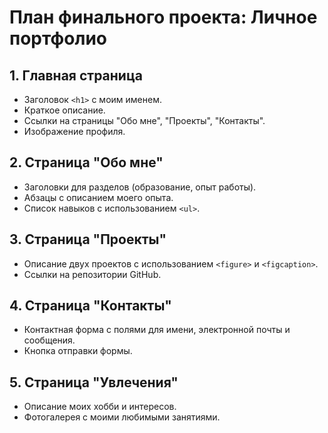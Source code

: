 # План финального проекта: Личное портфолио

## 1. Главная страница
- Заголовок `<h1>` с моим именем.
- Краткое описание.
- Ссылки на страницы "Обо мне", "Проекты", "Контакты".
- Изображение профиля.

## 2. Страница "Обо мне"
- Заголовки для разделов (образование, опыт работы).
- Абзацы с описанием моего опыта.
- Список навыков с использованием `<ul>`.

## 3. Страница "Проекты"
- Описание двух проектов с использованием `<figure>` и `<figcaption>`.
- Ссылки на репозитории GitHub.

## 4. Страница "Контакты"
- Контактная форма с полями для имени, электронной почты и сообщения.
- Кнопка отправки формы.

## 5. Страница "Увлечения"
- Описание моих хобби и интересов.
- Фотогалерея с моими любимыми занятиями.
